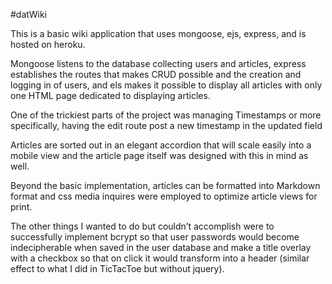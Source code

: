 #datWiki

This is a basic wiki application that uses mongoose, ejs, express, and is hosted on heroku.

Mongoose listens to the database collecting users and articles, express establishes the routes that makes CRUD possible and the creation and logging in of users, and els makes it possible to display all articles with only one HTML page dedicated to displaying articles.

One of the trickiest parts of the project was managing Timestamps or more specifically, having the edit route post a new timestamp in the updated field 

Articles are sorted out in an elegant accordion that will scale easily into a mobile view and the article page itself was designed with this in mind as well.

Beyond the basic implementation, articles can be formatted into Markdown format and css media inquires were employed to optimize article views for print.

The other things I wanted to do but couldn’t accomplish were to successfully implement bcrypt so that user passwords would become indecipherable when saved in the user database and make a title overlay with a checkbox so that on click it would transform into a header (similar effect to what I did in TicTacToe but without jquery).
